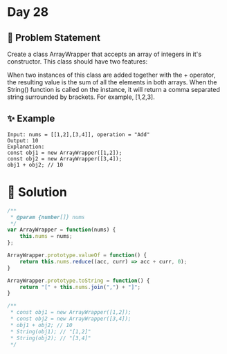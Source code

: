 # Day 28

## 🤔 Problem Statement

Create a class ArrayWrapper that accepts an array of integers in it's constructor. This class should have two features:

When two instances of this class are added together with the + operator, the resulting value is the sum of all the elements in both arrays.
When the String() function is called on the instance, it will return a comma separated string surrounded by brackets. For example, [1,2,3].

## ✨ Example


```
Input: nums = [[1,2],[3,4]], operation = "Add"
Output: 10
Explanation:
const obj1 = new ArrayWrapper([1,2]);
const obj2 = new ArrayWrapper([3,4]);
obj1 + obj2; // 10
```


# 🚀 Solution


```js
/**
 * @param {number[]} nums
 */
var ArrayWrapper = function(nums) {
    this.nums = nums;
};

ArrayWrapper.prototype.valueOf = function() {
    return this.nums.reduce((acc, curr) => acc + curr, 0);
}

ArrayWrapper.prototype.toString = function() {
    return "[" + this.nums.join(",") + "]";
}

/**
 * const obj1 = new ArrayWrapper([1,2]);
 * const obj2 = new ArrayWrapper([3,4]);
 * obj1 + obj2; // 10
 * String(obj1); // "[1,2]"
 * String(obj2); // "[3,4]"
 */
```